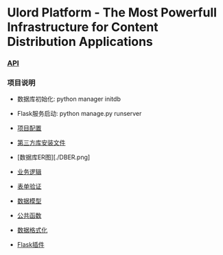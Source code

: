 # Ulord Platform - The Most Powerfull Infrastructure for Content Distribution Applications





### [API](.API.md)

### 项目说明

- 数据库初始化: python manager initdb

- Flask服务启动: python manage.py runserver

- [项目配置](./config.py)
- [第三方库安装文件](./requirements.txt)
- [数据库ER图][./DBER.png]


- [业务逻辑](./ulord/)
- [表单验证](./ulord/forms)
- [数据模型](./ulord/models)
- [公共函数](./ulord/utils)
- [数据格式化](./ulord/schema)
- [Flask插件](./ulord/extensions)

